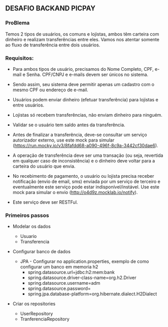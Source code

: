 ## DESAFIO BACKAND PICPAY 

### ProBlema 

Temos 2 tipos de usuários, os comuns e lojistas, ambos têm carteira com dinheiro e realizam transferências entre eles. Vamos nos atentar somente ao fluxo de transferência entre dois usuários.

### Requisitos:
* Para ambos tipos de usuário, precisamos do Nome Completo, CPF, e-mail e Senha. CPF/CNPJ e e-mails devem ser únicos no sistema. 

* Sendo assim, seu sistema deve permitir apenas um cadastro com o mesmo CPF ou endereço de e-mail.

* Usuários podem enviar dinheiro (efetuar transferência) para lojistas e entre usuários.

* Lojistas só recebem transferências, não enviam dinheiro para ninguém.

* Validar se o usuário tem saldo antes da transferência.

* Antes de finalizar a transferência, deve-se consultar um serviço autorizador externo, use este mock para simular (https://run.mocky.io/v3/8fafdd68-a090-496f-8c9a-3442cf30dae6).

* A operação de transferência deve ser uma transação (ou seja, revertida em qualquer caso de inconsistência) e o dinheiro deve voltar para a carteira do usuário que envia.

* No recebimento de pagamento, o usuário ou lojista precisa receber notificação (envio de email, sms) enviada por um serviço de terceiro e eventualmente este serviço pode estar indisponível/instável. Use este mock para simular o envio (http://o4d9z.mocklab.io/notify).

* Este serviço deve ser RESTFul.

### Primeiros passos
* Modelar os dados 
    * Usuario
    * Transferencia

* Configurar banco de dados
    * JPA - Configurar no application.properties, exemplo de como configurar um banco em memoria h2
        * spring.datasource.url=jdbc:h2:mem:bank
        * spring.datasource.driver-class-name=org.h2.Driver
        * spring.datasource.username=adm
        * spring.datasource.password=
        * spring.jpa.database-platform=org.hibernate.dialect.H2Dialect

* Criar os repositories
    * UserRepository
    * TranferenciaRepository
  